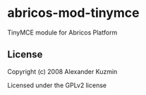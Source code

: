 # abricos-mod-tinymce

TinyMCE module for Abricos Platform


## License
Copyright (c) 2008 Alexander Kuzmin

Licensed under the GPLv2 license